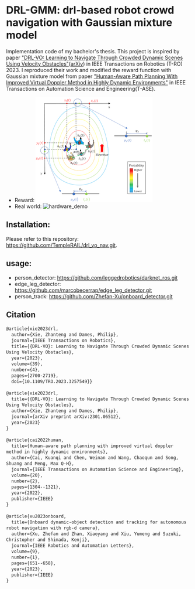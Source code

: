 # DRL-GMM: drl-based robot crowd navigation with Gaussian mixture model

Implementation code of my bachelor's thesis. This project is inspired by paper ["DRL-VO: Learning to Navigate Through Crowded Dynamic Scenes Using Velocity Obstacles"](https://doi.org/10.1109/TRO.2023.3257549)([arXiv](https://arxiv.org/pdf/2301.06512.pdf)) in IEEE Transactions on Robotics (T-RO) 2023. I reproduced their work and modified the reward function with Gaussian mixture model from paper ["Human-Aware Path Planning With Improved Virtual Doppler Method in Highly Dynamic Environments"](https://ieeexplore.ieee.org/abstract/document/9779321) in IEEE Transactions on Automation Science and Engineering(T-ASE).
* Reward:
![gmm](demos/gmm.png "gmm")
* Real world:
![hardware_demo](demos/4.real-world_experiment.gif "hardware_demo") 

## Installation:
Please refer to this repository: https://github.com/TempleRAIL/drl_vo_nav.git.

## usage:
* person_detector: https://github.com/leggedrobotics/darknet_ros.git
* edge_leg_detector: https://github.com/marcobecerrap/edge_leg_detector.git
* person_track: https://github.com/Zhefan-Xu/onboard_detector.git

## Citation
```
@article{xie2023drl,
  author={Xie, Zhanteng and Dames, Philip},
  journal={IEEE Transactions on Robotics}, 
  title={{DRL-VO}: Learning to Navigate Through Crowded Dynamic Scenes Using Velocity Obstacles}, 
  year={2023},
  volume={39},
  number={4},
  pages={2700-2719},
  doi={10.1109/TRO.2023.3257549}}

@article{xie2023drl,
  title={{DRL-VO}: Learning to Navigate Through Crowded Dynamic Scenes Using Velocity Obstacles},
  author={Xie, Zhanteng and Dames, Philip},
  journal={arXiv preprint arXiv:2301.06512},
  year={2023}
}

@article{cai2022human,
  title={Human-aware path planning with improved virtual doppler method in highly dynamic environments},
  author={Cai, Kuanqi and Chen, Weinan and Wang, Chaoqun and Song, Shuang and Meng, Max Q-H},
  journal={IEEE Transactions on Automation Science and Engineering},
  volume={20},
  number={2},
  pages={1304--1321},
  year={2022},
  publisher={IEEE}
}

@article{xu2023onboard,
  title={Onboard dynamic-object detection and tracking for autonomous robot navigation with rgb-d camera},
  author={Xu, Zhefan and Zhan, Xiaoyang and Xiu, Yumeng and Suzuki, Christopher and Shimada, Kenji},
  journal={IEEE Robotics and Automation Letters},
  volume={9},
  number={1},
  pages={651--658},
  year={2023},
  publisher={IEEE}
}
```

